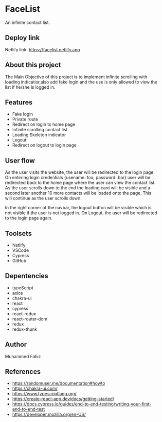 # FaceList

An infinite contact list.

## Deploy link

Netlify link: <https://facelist.netlify.app>

## About this project

The Main Objective of this project is to implement infinite scrolling with loading indicatior,also add fake login and the use is only allowed to view the list if he/she is logged in.

## Features

- Fake login
- Private route
- Redirect on login to home page
- Infinite scrolling contact list
- Loading Skeleton indicator
- Logout
- Redirect on logout to login page

## User flow

As the user visits the website, the user will be redirected to the login page. On entering login credentials {usename: foo, password: bar} user will be redirected back to the home page where the user can view the contact list. As the user scrolls down to the end the loading card will be visible and a second later another 10 more contacts will be loaded onto the page. This will continue as the user scrolls down.

In the right corner of the navbar, the logout button will be visible which is not visible if the user is not logged in. On Logout, the user will be redirected to the login page again.

## Toolsets

- Netlify
- VSCode
- Cypress
- GitHub

## Depentencies

- typeScript
- axios
- chakra-ui
- react
- cypress
- react-redux
- react-router-dom
- redux
- redux-thunk

## Author

Muhammed Fahiz

## References

- <https://randomuser.me/documentation#howto>
- <https://chakra-ui.com/>
- <https://www.typescriptlang.org/>
- <https://create-react-app.dev/docs/getting-started/>
- <https://docs.cypress.io/guides/end-to-end-testing/writing-your-first-end-to-end-test>
- <https://developer.mozilla.org/en-US/>

